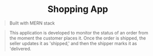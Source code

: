<h1 align="center">&nbsp; Shopping App</h1>

> Built with MERN stack 

> This application is developed to monitor the status of an order from the moment the customer places it. Once the order is shipped, the seller updates it as 'shipped,' and then the shipper marks it as 'delivered.



